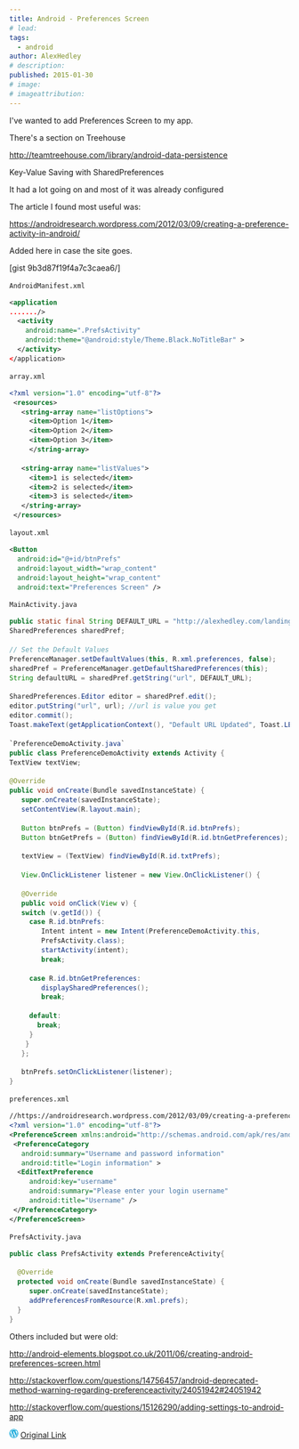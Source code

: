 ```yaml
---
title: Android - Preferences Screen
# lead:
tags:
  - android
author: AlexHedley
# description:
published: 2015-01-30
# image:
# imageattribution:
---
```


I've wanted to add Preferences Screen to my app.

There's a section on Treehouse

http://teamtreehouse.com/library/android-data-persistence

Key-Value Saving with SharedPreferences

It had a lot going on and most of it was already configured

The article I found most useful was:

https://androidresearch.wordpress.com/2012/03/09/creating-a-preference-activity-in-android/

Added here in case the site goes.

[gist 9b3d87f19f4a7c3caea6/]

<?# Gist 9b3d87f19f4a7c3caea6 /?>

`AndroidManifest.xml`

```xml
<application
......./>
  <activity
    android:name=".PrefsActivity"
    android:theme="@android:style/Theme.Black.NoTitleBar" >
  </activity>
</application>
```

`array.xml`

```xml
<?xml version="1.0" encoding="utf-8"?>
 <resources>
   <string-array name="listOptions">
     <item>Option 1</item>
     <item>Option 2</item>
     <item>Option 3</item>
     </string-array>

   <string-array name="listValues">
     <item>1 is selected</item>
     <item>2 is selected</item>
     <item>3 is selected</item>
   </string-array>
 </resources>
```

`layout.xml`

```xml
<Button
  android:id="@+id/btnPrefs"
  android:layout_width="wrap_content"
  android:layout_height="wrap_content"
  android:text="Preferences Screen" />
```

`MainActivity.java`

```java
public static final String DEFAULT_URL = "http://alexhedley.com/landingpage";
SharedPreferences sharedPref;

// Set the Default Values
PreferenceManager.setDefaultValues(this, R.xml.preferences, false);
sharedPref = PreferenceManager.getDefaultSharedPreferences(this);
String defaultURL = sharedPref.getString("url", DEFAULT_URL);

SharedPreferences.Editor editor = sharedPref.edit();
editor.putString("url", url); //url is value you get
editor.commit();
Toast.makeText(getApplicationContext(), "Default URL Updated", Toast.LENGTH_SHORT).show();

`PreferenceDemoActivity.java`
public class PreferenceDemoActivity extends Activity {
TextView textView;

@Override
public void onCreate(Bundle savedInstanceState) {
   super.onCreate(savedInstanceState);
   setContentView(R.layout.main);

   Button btnPrefs = (Button) findViewById(R.id.btnPrefs);
   Button btnGetPrefs = (Button) findViewById(R.id.btnGetPreferences);

   textView = (TextView) findViewById(R.id.txtPrefs);

   View.OnClickListener listener = new View.OnClickListener() {

   @Override
   public void onClick(View v) {
   switch (v.getId()) {
     case R.id.btnPrefs:
        Intent intent = new Intent(PreferenceDemoActivity.this,
        PrefsActivity.class);
        startActivity(intent);
        break;

     case R.id.btnGetPreferences:
        displaySharedPreferences();
        break;

     default:
       break;
     }
    }
   };

   btnPrefs.setOnClickListener(listener);
}
```

`preferences.xml`

```xml
//https://androidresearch.wordpress.com/2012/03/09/creating-a-preference-activity-in-android/
<?xml version="1.0" encoding="utf-8"?>
<PreferenceScreen xmlns:android="http://schemas.android.com/apk/res/android" >
 <PreferenceCategory
   android:summary="Username and password information"
   android:title="Login information" >
  <EditTextPreference
     android:key="username"
     android:summary="Please enter your login username"
     android:title="Username" />
 </PreferenceCategory>
</PreferenceScreen>
```

`PrefsActivity.java`

```java
public class PrefsActivity extends PreferenceActivity{

  @Override
  protected void onCreate(Bundle savedInstanceState) {
     super.onCreate(savedInstanceState);
     addPreferencesFromResource(R.xml.prefs);
  }
}
```

Others included but were old:

http://android-elements.blogspot.co.uk/2011/06/creating-android-preferences-screen.html

http://stackoverflow.com/questions/14756457/android-deprecated-method-warning-regarding-preferenceactivity/24051942#24051942

http://stackoverflow.com/questions/15126290/adding-settings-to-android-app

![Wordpress](../images/wordpress.png "Wordpress") [Original Link](https://alexhedley.wordpress.com/2015/01/30/android-preferences-screen/)
